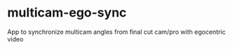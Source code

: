 # multicam-ego-sync
App to synchronize multicam angles from final cut cam/pro with egocentric video
